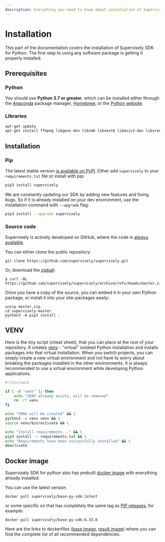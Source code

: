 ```yaml
---
description: Everything you need to know about installation of Supervisely SDK for Python
---
```


# Installation

This part of the documentation covers the installation of Supervisely SDK for Python. The first step to using any software package is getting it properly installed.

## Prerequisites

### Python

You should use **Python 3.7 or greater**, which can be installed either through the [Anaconda](https://www.anaconda.com/products/distribution) package manager, [Homebrew](https://brew.sh/), or the [Python website](https://www.python.org/downloads/mac-osx/).

### Libraries

```bash
apt-get update
apt-get install ffmpeg libgeos-dev libsm6 libxext6 libexiv2-dev libxrender-dev libboost-all-dev -y
```

## Installation

### Pip

The latest stable version [is available on PyPI](https://pypi.org/project/supervisely/). Either add `supervisely` to your `requirements.txt` file or install with pip:

```bash
pip3 install supervisely
```

We are constantly updating our SDK by adding new features and fixing bugs.  So if it is already installed on your dev environment, use the installation command with `--upgrade` flag:

```bash
pip3 install --upgrade supervisely 
```

### Source code

Supervisely is actively developed on GitHub, where the code is [always available](https://github.com/supervisely/supervisely).

You can either clone the public repository:

```
git clone https://github.com/supervisely/supervisely.git
```

Or, download the [zipball](https://github.com/supervisely/supervisely/archive/refs/heads/master.zip):

```
$ curl -OL https://github.com/supervisely/supervisely/archive/refs/heads/master.zip
```

Once you have a copy of the source, you can embed it in your own Python package, or install it into your site-packages easily:

```
unzip master.zip
cd supervisely-master
python3 -m pip3 install .
```

## VENV

Here is the tiny script (cheat sheet), that you can place at the root of your repository. It creates [venv](https://docs.python.org/3/library/venv.html) - “virtual” isolated Python installation and installs packages into that virtual installation. When you switch projects, you can simply create a new virtual environment and not have to worry about breaking the packages installed in the other environments. It is always recommended to use a virtual environment while developing Python applications.

```bash
#!/bin/bash

if [ -d "venv" ]; then
    echo "VENV already exists, will be removed"
    rm -rf venv
fi

echo "VENV will be created" && \
python3 -m venv venv && \
source venv/bin/activate && \

echo "Install requirements..." && \
pip3 install -r requirements.txt && \
echo "Requirements have been successfully installed" && \
deactivate
```

## Docker image

Supervisely SDK for python also has prebuilt [docker image](https://hub.docker.com/r/supervisely/base-py-sdk) with everything already installed.

You can use the latest version

```
docker pull supervisely/base-py-sdk:latest
```

or some specific on that has completely the same tag as [PIP releases](https://pypi.org/project/supervisely/), for example:

```
docker pull supervisely/base-py-sdk:6.33.0
```

Here are the links to dockerfiles ([base image](https://github.com/supervisely/supervisely/blob/master/base\_images/py/Dockerfile), [result image](https://github.com/supervisely/supervisely/blob/master/base\_images/py\_sdk/Dockerfile)) where you can find the complete list of all recommended dependencies.
